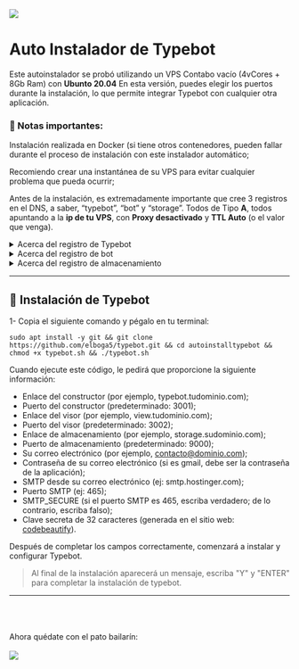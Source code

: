 <img src="https://oriondesign.art.br/wp-content/uploads/2023/08/Thumb-Typebot-copiar-4.png">

# Auto Instalador de Typebot

Este autoinstalador se probó utilizando un VPS Contabo vacío (4vCores + 8Gb Ram) con **Ubunto 20.04**
En esta versión, puedes elegir los puertos durante la instalación, lo que permite integrar Typebot con cualquier otra aplicación.

### 📌 Notas importantes:

Instalación realizada en Docker (si tiene otros contenedores, pueden fallar durante el proceso de instalación con este instalador automático;

Recomiendo crear una instantánea de su VPS para evitar cualquier problema que pueda ocurrir;

Antes de la instalación, es extremadamente importante que cree 3 registros en el DNS, a saber, “typebot”, “bot” y “storage”. Todos de Tipo **A**, todos apuntando a la **ip de tu VPS**, con **Proxy desactivado** y **TTL Auto** (o el valor que venga).
<details>
   <summary>Acerca del registro de Typebot</summary>
   <i>Es a través de este que podremos acceder al sistema para crear nuestro bot, también conocido como Builder</i><br><br>
   • Tipo: <b>A</b><br>
   • Entrada: <b>typebot</b><br>
   • Contenido: <b>IP del servidor</b><br><br>
   <img src="https://file.notion.so/f/s/c14b5ac1-d43a-4f18-bd76-4f10bd4262f1/Untitled.png?id=9855df72-743c-439d-b865-ec8391b93cc4&table=block&spaceId=f554c1aa-b56c -4ac0-88b1-4679371e6777&expirationTimestamp=1692072000000&signature=whfO8e8AETlGp2JEWdt0ML-i1QIlPr4kejWSGPXk-qY&downloadName=Untitled.png">
</details>
<details>
   <summary>Acerca del registro de bot</summary>
   <i>Esta es la pantalla Bot Viewer, por lo que cuando publiques tu bot, aparecerá a través del enlace bot.tudominio.com.br</i><br><br>
   • Tipo: <b>A</b><br>
   • Entrada: <b>bot</b><br>
   • Contenido: <b>IP del servidor</b><br><br>
   <img src="https://file.notion.so/f/s/236f6cc3-4857-4c48-a9d0-8b0b35c0ba94/Untitled.png?id=5703d967-1b89-423f-a6b1-60a377785be4&table=block&spaceId=f554c1aa-b56c -4ac0-88b1-4679371e6777&expirationTimestamp=1692072000000&signature=k1X9OIvmNeNfFzrKQg5xpqcS-HLcY9_x4zoc1sq8M6o&downloadName=Untitled.png">
</details>
<details>
   <summary>Acerca del registro de almacenamiento</summary>
   <i>Lo usamos para guardar imágenes, videos y audios en nuestro servidor, por lo que no necesita exportar su contenido a ningún otro lugar y usar el enlace en nuestro Typebot.</i><br><br>
   • Tipo: <b>A</b><br>
   • Entrada: <b>almacenamiento</b><br>
   • Contenido: <b>IP del servidor</b><br><br>
   <img src="https://file.notion.so/f/s/571842de-ad54-42e3-980e-542204b6ad0c/Untitled.png?id=c5772588-3c3f-4bd9-ad5c-8c7fc29d3d0a&table=block&spaceId=f554c1aa-b56c-4ac0-88b1-4679371e6777&expirationTimestamp=1692072000000&signature=OHFt_mSTmTRB9PEnhwllhnHQdCbzOa69ewqj5_PYRIc&downloadName=Untitled.png">
</details>

<hr/>

## 📀 Instalación de Typebot

1- Copia el siguiente comando y pégalo en tu terminal:
```
sudo apt install -y git && git clone https://github.com/elboga5/typebot.git && cd autoinstalltypebot && chmod +x typebot.sh && ./typebot.sh
```

Cuando ejecute este código, le pedirá que proporcione la siguiente información:
   - Enlace del constructor (por ejemplo, typebot.tudominio.com);
   - Puerto del constructor (predeterminado: 3001);
   - Enlace del visor (por ejemplo, view.tudominio.com);
   - Puerto del visor (predeterminado: 3002);
   - Enlace de almacenamiento (por ejemplo, storage.sudominio.com);
   - Puerto de almacenamiento (predeterminado: 9000);
   - Su correo electrónico (por ejemplo, contacto@dominio.com);
   - Contraseña de su correo electrónico (si es gmail, debe ser la contraseña de la aplicación);
   - SMTP desde su correo electrónico (ej: smtp.hostinger.com);
   - Puerto SMTP (ej: 465);
   - SMTP_SECURE (si el puerto SMTP es 465, escriba verdadero; de lo contrario, escriba falso);
   - Clave secreta de 32 caracteres (generada en el sitio web: <a href="https://codebeautify.org/generate-random-hexadecimal-numbers">codebeautify</a>).

Después de completar los campos correctamente, comenzará a instalar y configurar Typebot.

>
> Al final de la instalación aparecerá un mensaje, escriba "Y" y "ENTER" para completar la instalación de typebot.
>

<hr/>

<br><br><br>
Ahora quédate con el pato bailarín:<br><br>
<img src="https://media.giphy.com/media/v1.Y2lkPTc5MGI3NjExM3hpaTI2dzVuMGZmMnFteWE1bW80Z29hYXZub3cybTQyZHFrc2VoaSZlcD12MV9pbnRlcm5hbF9naWZfYnlfaWQmY3Q9Zw/b9QBHfcNpvqDK/giphy.gif">
